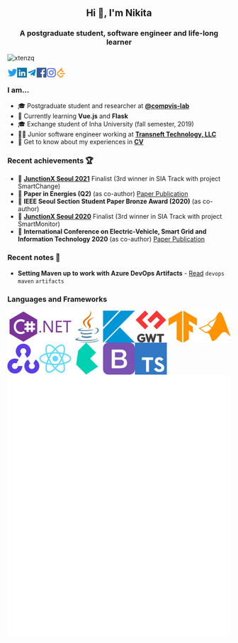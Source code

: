 <h2 align="center">Hi 👋, I'm Nikita</h2>
<h3 align="center">A postgraduate student, software engineer and life-long learner</h3>

<p align="left"> <img src="https://komarev.com/ghpvc/?username=xtenzq&label=Profile%20views&color=0e75b6&style=flat" alt="xtenzq" /> </p>

<a href="https://twitter.com/xtenzq" target="blank"><img align="left" src="icons/twitter.svg" alt="xtenzq" width="22px" /></a>
<a href="https://linkedin.com/in/xtenzq" target="blank"><img align="left" src="icons/linkedin.svg" alt="xtenzq" width="22px" /></a>
  <a href="https://t.me/nrusetski">
  <img align="left" alt="Nikita's Telegram" width="22px" src="icons/telegram.svg" />
</a>
<a href="https://fb.com/nrusetski" target="blank"><img align="left" src="icons/facebook.svg" alt="xtenzq" width="22px" /></a>
<a href="https://instagram.com/nrusetski" target="blank"><img align="left" src="icons/instagram.svg" alt="xtenzq" width="22px" /></a>
<a href="https://www.leetcode.com/xtenzq" target="blank"><img align="left" src="icons/leetcode.svg" alt="xtenzq" width="22px" /></a>
<br />
### I am...
* 🎓 Postgraduate student and researcher at **[@compvis-lab](https://github.com/compvis-lab)**
* 🔭 Currently learning **Vue.js** and **Flask**
* 🎓 Exchange student of Inha University (fall semester, 2019)
* 👨‍💻 Junior software engineer working at **[Transneft Technology, LLC](http://en.tt.transneft.ru/about/history/)**
* 📄 Get to know about my experiences in **[CV](https://cv.rusetskii.dev/)**

### Recent achievements 🏆
* 🥉 **[JunctionX Seoul 2021](https://app.hackjunction.com/events/junctionx-seoul)** Finalist (3rd winner in SIA Track with project SmartChange)
* 📃 **Paper in Energies (Q2)** (as co-author) [Paper Publication](https://www.mdpi.com/1996-1073/14/2/418)
* 🥉 **IEEE Seoul Section Student Paper Bronze Award (2020)** (as co-author)
* 🥉 **[JunctionX Seoul 2020](https://app.hackjunction.com/events/junctionx-seoul)** Finalist (3rd winner in SIA Track with project SmartMonitor)
* 📃 **International Conference on Electric-Vehicle, Smart Grid and Information Technology 2020** (as co-author) [Paper Publication](https://www.researchgate.net/publication/344287197_Optimal_Distributed_Generation_Selection_Using_Particle_Swarm_Optimization)

### Recent notes 📝

* **Setting Maven up to work with Azure DevOps Artifacts** - [Read](https://github.com/xtenzQ/dev-notes/blob/main/azure-devops/setting-maven-up-artifacts.md) `devops` `maven` `artifacts`

### Languages and Frameworks

<img align="left" src="icons/c-sharp-solid.svg" />
<img align="left" src="icons/dot-net.svg" />
<img align="left" src="icons/java.svg" />
<img align="left" src="icons/kotlin.svg" />
<img align="left" src="icons/gwt.svg" />
<img align="left" src="icons/tensorflow.svg" />
<img align="left" src="icons/matlab.svg" />
<img align="left" src="icons/opencv.svg" />
<img align="left" src="icons/react.svg" />
<img align="left" src="icons/bulma.svg" />
<img align="left" src="icons/bootstrap.svg" />
<img align="left" src="icons/typescript.svg" />
<br />
<br />
<br />

![](https://raw.githubusercontent.com/xtenzQ/github-stats-transparent/output/generated/overview.svg)
![](https://raw.githubusercontent.com/xtenzQ/github-stats-transparent/output/generated/languages.svg)
